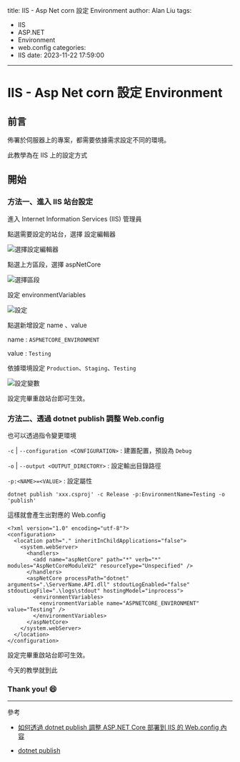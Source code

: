 title: IIS - Asp Net corn 設定 Environment
author: Alan Liu
tags:
  - IIS
  - ASP.NET
  - Environment
  - web.config
categories:
  - IIS
date: 2023-11-22 17:59:00
---
# IIS - Asp Net corn 設定 Environment

## 前言

佈署於伺服器上的專案，都需要依據需求設定不同的環境。

此教學為在 IIS 上的設定方式


## 開始

### 方法一、進入 IIS 站台設定

進入 Internet Information Services (IIS) 管理員

點選需要設定的站台，選擇 設定編輯器

![選擇設定編輯器](1700475976275.jpg)

點選上方區段，選擇 aspNetCore

![選擇區段](1700476543766.jpg)

設定 environmentVariables 

![設定](1700476647073.jpg)

點選新增設定 name 、value

name : `ASPNETCORE_ENVIRONMENT`

value : `Testing`

依據環境設定 `Production`、`Staging`、`Testing`

![設定變數](1700476703339.jpg)

設定完畢重啟站台即可生效。

### 方法二、透過 dotnet publish 調整 Web.config

也可以透過指令變更環境

`-c` | `--configuration <CONFIGURATION>` : 建置配置，預設為 `Debug`

`-o` | `--output <OUTPUT_DIRECTORY>` : 設定輸出目錄路徑

`-p:<NAME>=<VALUE>` : 設定屬性

```
dotnet publish 'xxx.csproj' -c Release -p:EnvironmentName=Testing -o 'publish'
```

這樣就會產生出對應的 Web.config

```
<?xml version="1.0" encoding="utf-8"?>
<configuration>
  <location path="." inheritInChildApplications="false">
    <system.webServer>
      <handlers>
        <add name="aspNetCore" path="*" verb="*" modules="AspNetCoreModuleV2" resourceType="Unspecified" />
      </handlers>
      <aspNetCore processPath="dotnet" arguments=".\ServerName.API.dll" stdoutLogEnabled="false" stdoutLogFile=".\logs\stdout" hostingModel="inprocess">
        <environmentVariables>
          <environmentVariable name="ASPNETCORE_ENVIRONMENT" value="Testing" />
        </environmentVariables>
      </aspNetCore>
    </system.webServer>
  </location>
</configuration>
```

設定完畢重啟站台即可生效。

今天的教學就到此

### Thank you! :smile:


---

參考


- [如何透過 dotnet publish 調整 ASP․NET Core 部署到 IIS 的 Web.config 內容
](https://blog.miniasp.com/post/2023/03/30/How-to-set-environment-name-for-webconfig-when-run-dotnet-publish)

- [dotnet publish](https://learn.microsoft.com/en-us/dotnet/core/tools/dotnet-publish)